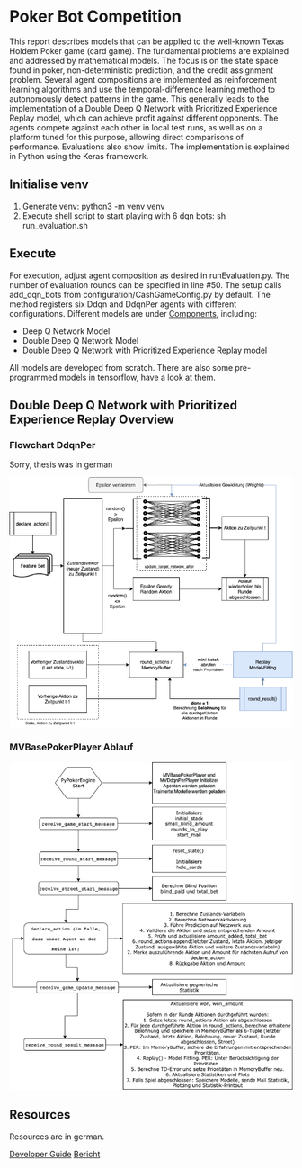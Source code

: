 # Poker Bot Competition

This report describes models that can be applied to the well-known Texas Holdem Poker game (card game). The fundamental problems are explained and addressed by mathematical models. The focus is on the state space found in poker, non-deterministic prediction, and the credit assignment problem. Several agent compositions are implemented as reinforcement learning algorithms and use the temporal-difference learning method to autonomously detect patterns in the game. This generally leads to the implementation of a Double Deep Q Network with Prioritized Experience Replay model, which can achieve profit against different opponents. The agents compete against each other in local test runs, as well as on a platform tuned for this purpose, allowing direct comparisons of performance. Evaluations also show limits. The implementation is explained in Python using the Keras framework.

## Initialise venv

1. Generate venv: python3 -m venv venv
2. Execute shell script to start playing with 6 dqn bots: sh run_evaluation.sh 

## Execute

For execution, adjust agent composition as desired in runEvaluation.py.
The number of evaluation rounds can be specified in line #50.
The setup calls add_dqn_bots from configuration/CashGameConfig.py by default. The method registers six Ddqn and DdqnPer agents with different configurations. Different models are under [Components](https://github.com/cudemo/pokerbot/tree/master/source/components), including:

* Deep Q Network Model
* Double Deep Q Network Model
* Double Deep Q Network with Prioritized Experience Replay model

All models are developed from scratch. There are also some pre-programmed models in tensorflow, have a look at them.

## Double Deep Q Network with Prioritized Experience Replay Overview

### Flowchart DdqnPer
Sorry, thesis was in german

![Ablaufdiagramm DdqnPer](resources/Ablaufdiagramm_DDQNPer.png)


### MVBasePokerPlayer Ablauf

![Overview MVBasePokerPlayer flow](resources/MVBasePokerPlayer.png)

## Resources
Resources are in german.

[Developer Guide](resources/Developer_Guide.pdf)
[Bericht](Bericht.pdf)